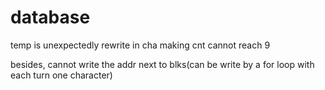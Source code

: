 # database
temp is unexpectedly rewrite in cha making cnt cannot reach 9

besides, cannot write the addr next to blks(can be write by a for loop with each turn one character)
